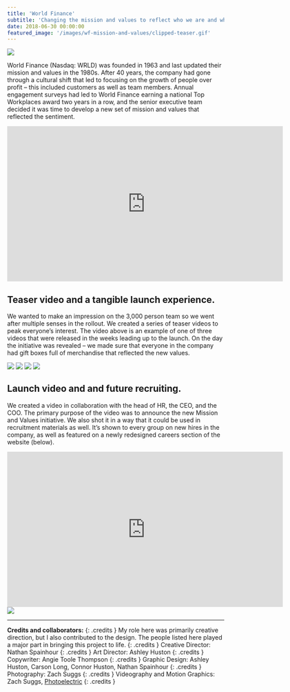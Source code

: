 ```yaml
---
title: 'World Finance'
subtitle: 'Changing the mission and values to reflect who we are and who we want to be.'
date: 2018-06-30 00:00:00
featured_image: '/images/wf-mission-and-values/clipped-teaser.gif'
---
```


![](/images/wf-mission-and-values/WF-MandV_1.jpg)

World Finance (Nasdaq: WRLD) was founded in 1963 and last updated their mission and values in the 1980s. After 40 years, the company had gone through a cultural shift that led to focusing on the growth of people over profit – this included customers as well as team members. Annual engagement surveys had led to World Finance earning a national Top Workplaces award two years in a row, and the senior executive team decided it was time to develop a new set of mission and values that reflected the sentiment. 

<iframe src="https://player.vimeo.com/video/849984192" width="640" height="360" frameborder="0" allowfullscreen></iframe>


## Teaser video and  a tangible launch experience.

We wanted to make an impression on the 3,000 person team so we went after multiple senses in the rollout. We created a series of teaser videos to peak everyone’s interest. The video above is an example of one of three videos that were released in the weeks leading up to the launch. On the day the initiative was revealed – we made sure that everyone in the company had gift boxes full of merchandise that reflected the new values.  

<div class="gallery" data-columns="2">
	<img src="/images/wf-mission-and-values/WF-MandV_4.jpg">
	<img src="/images/wf-mission-and-values/WF-MandV_2.jpg">
	<img src="/images/wf-mission-and-values/WF-MandV_3.jpg">
	<img src="/images/wf-mission-and-values/WF-MandV_5.jpg">
</div>


## Launch video and and future recruiting.

We created a video in collaboration with the head of HR, the CEO, and the COO. The primary purpose of the video was to announce the new Mission and Values initiative. We also shot it in a way that it could be used in recruitment materials as well. It’s shown to every group on new hires in the company, as well as featured on a newly redesigned careers section of the website (below).

<iframe src="https://player.vimeo.com/video/849984223" width="640" height="360" frameborder="0" allowfullscreen></iframe>

<img src="/images/wf-mission-and-values/WF_MandV_long.jpg">

---

**Credits and collaborators:**
{: .credits }
My role here was primarily creative direction, but I also contributed to the design. The people listed here played a major part in bringing this project to life.
{: .credits }
Creative Director: Nathan Spainhour
{: .credits }
Art Director: Ashley Huston
{: .credits }
Copywriter: Angie Toole Thompson
{: .credits }
Graphic Design: Ashley Huston, Carson Long, Connor Huston, Nathan Spainhour
{: .credits }
Photography: Zach Suggs
{: .credits }
Videography and Motion Graphics: Zach Suggs, [Photoelectric](http://www.photoelectric.tv/)
{: .credits }